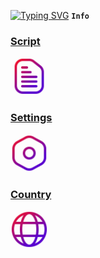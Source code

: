 [![Typing SVG](https://readme-typing-svg.herokuapp.com?font=Fira+Code&weight=700&size=40&pause=1000&color=81F700&random=false&width=435&height=80&lines=CloudFlare;WARP%2B)](https://git.io/typing-svg)
**`Info`**
### [Script](https://github.com/FarhadElahi/CF/blob/main/Info/Script.md)
[<img src="https://github.com/FarhadElahi/CF/blob/main/Info/Script.png" width="60">](https://github.com/FarhadElahi/CF/blob/main/Info/Script.md)
### [Settings](https://github.com/FarhadElahi/CF/blob/main/Info/Settings.md)
[<img src="https://github.com/FarhadElahi/CF/blob/main/Info/Settings.png" width="60">](https://github.com/FarhadElahi/CF/blob/main/Info/Settings.md)
### [Country](https://github.com/FarhadElahi/CF/blob/main/Info/Country.md)
[<img src="https://github.com/FarhadElahi/CF/blob/main/Info/Country.png" width="60">](https://github.com/FarhadElahi/CF/blob/main/Info/Country.md)
